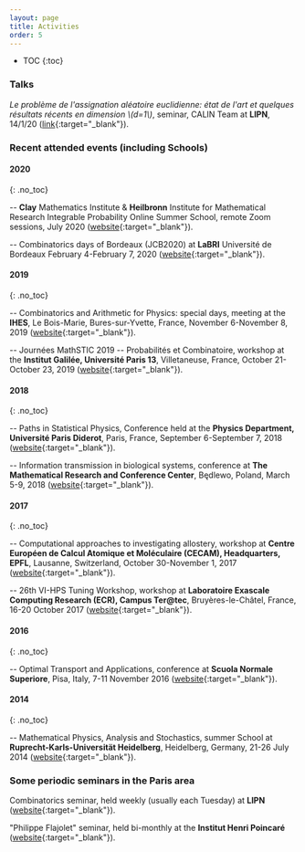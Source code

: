 ```yaml
---
layout: page
title: Activities
order: 5
---
```


- TOC
{:toc}


<!--## Events not to be missed
**5/2020** WIP ([link](https://jcb2020.labri.fr/){:target="_blank"})

**4/2020** WIP ([link](https://jcb2020.labri.fr/){:target="_blank"})
-->

### Talks

_Le problème de l'assignation aléatoire euclidienne: état de l'art et quelques résultats récents en dimension \\(d=1\\)_, seminar, CALIN Team at **LIPN**, 14/1/20 ([link](https://lipn.univ-paris13.fr/~banderier/Seminaires/){:target="_blank"}).


### Recent attended events (including Schools)

#### 2020
{: .no_toc}


-- **Clay** Mathematics Institute & **Heilbronn** Institute for Mathematical Research Integrable Probability Online Summer School, remote Zoom sessions, July 2020 ([website](https://www.claymath.org/events/cmi-himr-integrable-probability-summer-school){:target="_blank"}).

-- Combinatorics days of Bordeaux (JCB2020) at **LaBRI** Université de Bordeaux
February 4-February 7, 2020 ([website](https://jcb2020.labri.fr/){:target="_blank"}).


#### 2019
{: .no_toc}

-- Combinatorics and Arithmetic for Physics: special days, meeting at the **IHES**, Le Bois-Marie, Bures-sur-Yvette, France, November 6-November 8, 2019
([website](https://indico.math.cnrs.fr/event/5243/overview){:target="_blank"}).

-- Journées MathSTIC 2019 -- Probabilités et Combinatoire, workshop at the **Institut Galilée, Université Paris 13**, Villetaneuse, France, October 21-October 23, 2019
([website](https://mathstic.univ-paris13.fr/journees-mathSTIC-2019/index.html){:target="_blank"}).


#### 2018
{: .no_toc}

-- Paths in Statistical Physics,
Conference held at the **Physics Department, Université Paris Diderot**, Paris, France, September 6-September 7, 2018 ([website](http://www.msc.univ-paris-diderot.fr/peliti2018){:target="_blank"}).


-- Information transmission in biological systems,
conference at **The Mathematical Research and Conference Center**, Będlewo, Poland, March 5-9, 2018
([website](https://www.impan.pl/en/activities/banach-center/conferences/18-sstransmission){:target="_blank"}).


#### 2017
{: .no_toc}

-- Computational approaches to investigating allostery, workshop at **Centre Européen de Calcul Atomique et Moléculaire (CECAM), Headquarters, EPFL**, Lausanne, Switzerland, October 30-November 1, 2017
([website](https://www.cecam.org/workshop-1414.html){:target="_blank"}).

-- 26th VI-HPS Tuning Workshop, workshop at **Laboratoire Exascale Computing Research (ECR), Campus Ter@tec**, Bruyères-le-Châtel, France, 16-20 October 2017 ([website](http://www.vi-hps.org/training/tws/tw26.html){:target="_blank"}).


#### 2016
{: .no_toc}

-- Optimal Transport and Applications, conference at **Scuola Normale Superiore**, Pisa, Italy, 7-11 November 2016 ([website](http://webtheory.sns.it/optimal-transport/index.php){:target="_blank"}).

#### 2014
{: .no_toc}

-- Mathematical Physics, Analysis and Stochastics, summer School at **Ruprecht-Karls-Universität Heidelberg**, Heidelberg, Germany, 21-26 July 2014
([website](http://www.thphys.uni-heidelberg.de/~salmhofer/summerschool-2014/summer-school-2014.html){:target="_blank"}).


### Some periodic seminars in the Paris area


Combinatorics seminar, held weekly (usually each Tuesday) at **LIPN** ([website](https://lipn.univ-paris13.fr/~banderier/Seminaires/){:target="_blank"}).

"Philippe Flajolet" seminar, held bi-monthly at the **Institut Henri Poincaré** ([website](http://semflajolet.math.cnrs.fr/){:target="_blank"}).
